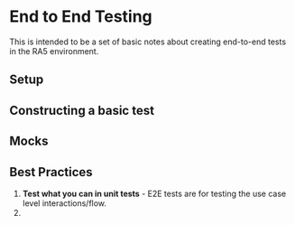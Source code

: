 # End to End Testing
This is intended to be a set of basic notes about creating end-to-end tests in the RA5 environment.

## Setup

## Constructing a basic test

## Mocks

## Best Practices

1. **Test what you can in unit tests** - E2E tests are for testing the use case level interactions/flow.
2. 
